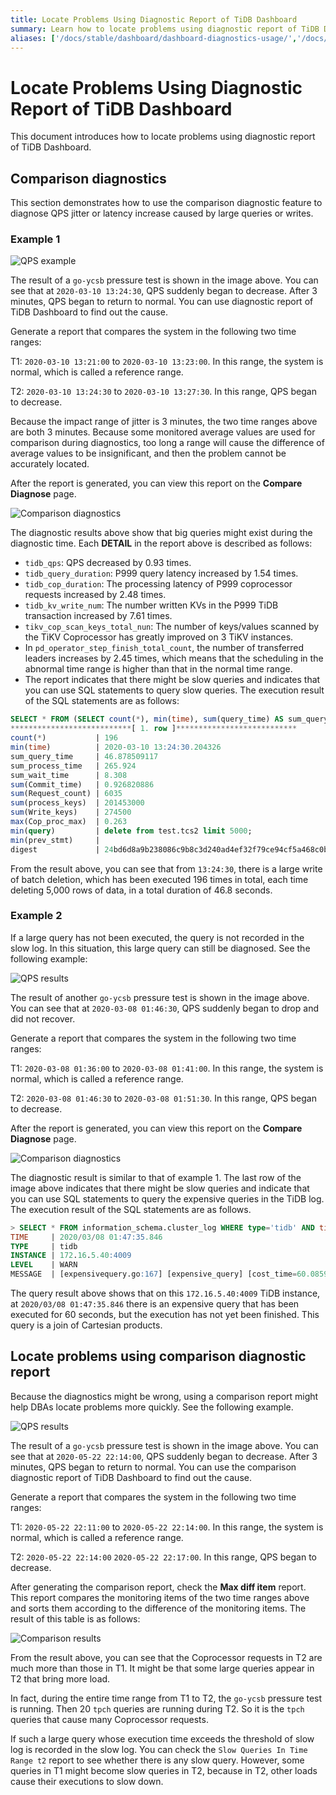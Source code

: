 ```yaml
---
title: Locate Problems Using Diagnostic Report of TiDB Dashboard
summary: Learn how to locate problems using diagnostic report of TiDB Dashboard.
aliases: ['/docs/stable/dashboard/dashboard-diagnostics-usage/','/docs/v4.0/dashboard/dashboard-diagnostics-usage/']
---
```


# Locate Problems Using Diagnostic Report of TiDB Dashboard

This document introduces how to locate problems using diagnostic report of TiDB Dashboard.

## Comparison diagnostics

This section demonstrates how to use the comparison diagnostic feature to diagnose QPS jitter or latency increase caused by large queries or writes.

### Example 1

![QPS example](https://download.pingcap.com/images/docs/dashboard/dashboard-diagnostics-usage1.png)

The result of a `go-ycsb` pressure test is shown in the image above. You can see that at `2020-03-10 13:24:30`, QPS suddenly began to decrease. After 3 minutes, QPS began to return to normal. You can use diagnostic report of TiDB Dashboard to find out the cause.

Generate a report that compares the system in the following two time ranges:

T1: `2020-03-10 13:21:00` to `2020-03-10 13:23:00`. In this range, the system is normal, which is called a reference range.

T2: `2020-03-10 13:24:30` to `2020-03-10 13:27:30`. In this range, QPS began to decrease.

Because the impact range of jitter is 3 minutes, the two time ranges above are both 3 minutes. Because some monitored average values are used for comparison during diagnostics, too long a range will cause the difference of average values to be insignificant, and then the problem cannot be accurately located.

After the report is generated, you can view this report on the **Compare Diagnose** page.

![Comparison diagnostics](https://download.pingcap.com/images/docs/dashboard/dashboard-diagnostics-usage2.png)

The diagnostic results above show that big queries might exist during the diagnostic time. Each **DETAIL** in the report above is described as follows:

* `tidb_qps`: QPS decreased by 0.93 times.
* `tidb_query_duration`: P999 query latency increased by 1.54 times.
* `tidb_cop_duration`: The processing latency of P999 coprocessor requests increased by 2.48 times.
* `tidb_kv_write_num`: The number written KVs in the P999 TiDB transaction increased by 7.61 times.
* `tikv_cop_scan_keys_total_nun`: The number of keys/values scanned by the TiKV Coprocessor has greatly improved on 3 TiKV instances.
* In `pd_operator_step_finish_total_count`, the number of transferred leaders increases by 2.45 times, which means that the scheduling in the abnormal time range is higher than that in the normal time range.
* The report indicates that there might be slow queries and indicates that you can use SQL statements to query slow queries. The execution result of the SQL statements are as follows:

```sql
SELECT * FROM (SELECT count(*), min(time), sum(query_time) AS sum_query_time, sum(Process_time) AS sum_process_time, sum(Wait_time) AS sum_wait_time, sum(Commit_time), sum(Request_count), sum(process_keys), sum(Write_keys), max(Cop_proc_max), min(query),min(prev_stmt), digest FROM information_schema.CLUSTER_SLOW_QUERY WHERE time >= '2020-03-10 13:24:30' AND time < '2020-03-10 13:27:30' AND Is_internal = false GROUP BY digest) AS t1 WHERE t1.digest NOT IN (SELECT digest FROM information_schema.CLUSTER_SLOW_QUERY WHERE time >= '2020-03-10 13:21:00' AND time < '2020-03-10 13:24:00' GROUP BY digest) ORDER BY t1.sum_query_time DESC limit 10\G
***************************[ 1. row ]***************************
count(*)           | 196
min(time)          | 2020-03-10 13:24:30.204326
sum_query_time     | 46.878509117
sum_process_time   | 265.924
sum_wait_time      | 8.308
sum(Commit_time)   | 0.926820886
sum(Request_count) | 6035
sum(process_keys)  | 201453000
sum(Write_keys)    | 274500
max(Cop_proc_max)  | 0.263
min(query)         | delete from test.tcs2 limit 5000;
min(prev_stmt)     |
digest             | 24bd6d8a9b238086c9b8c3d240ad4ef32f79ce94cf5a468c0b8fe1eb5f8d03df
```

From the result above, you can see that from `13:24:30`, there is a large write of batch deletion, which has been executed 196 times in total, each time deleting 5,000 rows of data, in a total duration of 46.8 seconds.

### Example 2

If a large query has not been executed, the query is not recorded in the slow log. In this situation, this large query can still be diagnosed. See the following example:

![QPS results](https://download.pingcap.com/images/docs/dashboard/dashboard-diagnostics-usage3.png)

The result of another `go-ycsb` pressure test is shown in the image above. You can see that at `2020-03-08 01:46:30`, QPS suddenly began to drop and did not recover.

Generate a report that compares the system in the following two time ranges:

T1: `2020-03-08 01:36:00` to `2020-03-08 01:41:00`. In this range, the system is normal, which is called a reference range.

T2: `2020-03-08 01:46:30` to `2020-03-08 01:51:30`. In this range, QPS began to decrease.

After the report is generated, you can view this report on the **Compare Diagnose** page.

![Comparison diagnostics](https://download.pingcap.com/images/docs/dashboard/dashboard-diagnostics-usage4.png)

The diagnostic result is similar to that of example 1. The last row of the image above indicates that there might be slow queries and indicate that you can use SQL statements to query the expensive queries in the TiDB log. The execution result of the SQL statements are as follows.

```sql
> SELECT * FROM information_schema.cluster_log WHERE type='tidb' AND time >= '2020-03-08 01:46:30' AND time < '2020-03-08 01:51:30' AND level = 'warn' AND message LIKE '%expensive_query%'\G
TIME     | 2020/03/08 01:47:35.846
TYPE     | tidb
INSTANCE | 172.16.5.40:4009
LEVEL    | WARN
MESSAGE  | [expensivequery.go:167] [expensive_query] [cost_time=60.085949605s] [process_time=2.52s] [wait_time=2.52s] [request_count=9] [total_keys=996009] [process_keys=996000] [num_cop_tasks=9] [process_avg_time=0.28s] [process_p90_time=0.344s] [process_max_time=0.344s] [process_max_addr=172.16.5.40:20150] [wait_avg_time=0.000777777s] [wait_p90_time=0.003s] [wait_max_time=0.003s] [wait_max_addr=172.16.5.40:20150] [stats=t_wide:pseudo] [conn_id=19717] [user=root] [database=test] [table_ids="[80,80]"] [txn_start_ts=415132076148785201] [mem_max="23583169 Bytes (22.490662574768066 MB)"] [sql="select count(*) from t_wide as t1 join t_wide as t2 where t1.c0>t2.c1 and t1.c2>0"]
```

The query result above shows that on this `172.16.5.40:4009` TiDB instance, at `2020/03/08 01:47:35.846` there is an expensive query that has been executed for 60 seconds, but the execution has not yet been finished. This query is a join of Cartesian products.

## Locate problems using comparison diagnostic report

Because the diagnostics might be wrong, using a comparison report might help DBAs locate problems more quickly. See the following example.

![QPS results](https://download.pingcap.com/images/docs/dashboard/dashboard-diagnostics-usage5.png)

The result of a `go-ycsb` pressure test is shown in the image above. You can see that at `2020-05-22 22:14:00`, QPS suddenly began to decrease. After 3 minutes, QPS began to return to normal. You can use the comparison diagnostic report of TiDB Dashboard to find out the cause.

Generate a report that compares the system in the following two time ranges:

T1: `2020-05-22 22:11:00` to `2020-05-22 22:14:00`. In this range, the system is normal, which is called a reference range.

T2: `2020-05-22 22:14:00` `2020-05-22 22:17:00`. In this range, QPS began to decrease.

After generating the comparison report, check the **Max diff item** report. This report compares the monitoring items of the two time ranges above and sorts them according to the difference of the monitoring items. The result of this table is as follows:

![Comparison results](https://download.pingcap.com/images/docs/dashboard/dashboard-diagnostics-usage6.png)

From the result above, you can see that the Coprocessor requests in T2 are much more than those in T1. It might be that some large queries appear in T2 that bring more load.

In fact, during the entire time range from T1 to T2, the `go-ycsb` pressure test is running. Then 20 `tpch` queries are running during T2. So it is the `tpch` queries that cause many Coprocessor requests.

If such a large query whose execution time exceeds the threshold of slow log is recorded in the slow log. You can check the `Slow Queries In Time Range t2` report to see whether there is any slow query. However, some queries in T1 might become slow queries in T2, because in T2, other loads cause their executions to slow down.
